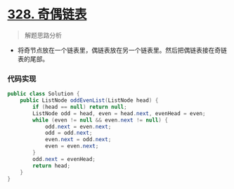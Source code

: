 # [328. 奇偶链表](https://leetcode-cn.com/problems/odd-even-linked-list/)


> 解题思路分析

-  将奇节点放在一个链表里，偶链表放在另一个链表里。然后把偶链表接在奇链表的尾部。

### 代码实现


~~~java
public class Solution {
    public ListNode oddEvenList(ListNode head) {
        if (head == null) return null;
        ListNode odd = head, even = head.next, evenHead = even;
        while (even != null && even.next != null) {
            odd.next = even.next;
            odd = odd.next;
            even.next = odd.next;
            even = even.next;
        }
        odd.next = evenHead;
        return head;
    }
}
~~~